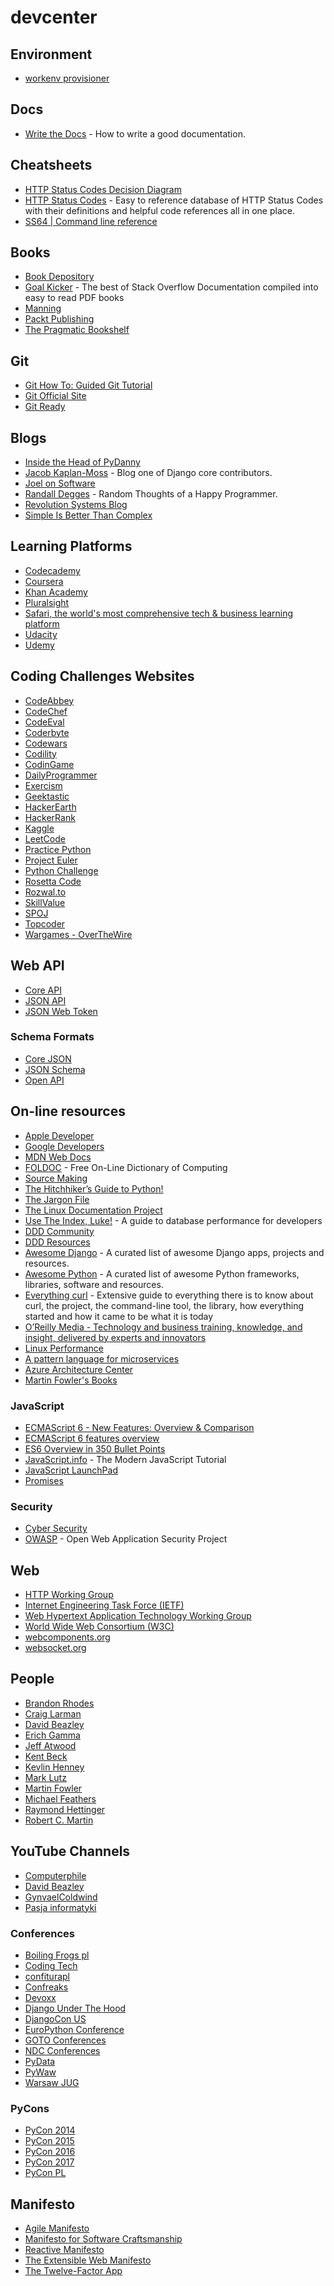 # devcenter

## Environment

* [workenv provisioner](https://github.com/korzeniewskipl/workenv-provisioner)


## Docs

* [Write the Docs](http://www.writethedocs.org/guide/) - How to write a good documentation.


## Cheatsheets

* [HTTP Status Codes Decision Diagram](https://www.loggly.com/blog/http-status-code-diagram/)
* [HTTP Status Codes](https://httpstatuses.com) - Easy to reference database of HTTP Status Codes with their definitions and helpful code references all in one place.
* [SS64 | Command line reference](https://ss64.com)


## Books

* [Book Depository](https://www.bookdepository.com)
* [Goal Kicker](https://goalkicker.com) - The best of Stack Overflow Documentation compiled into easy to read PDF books
* [Manning](https://www.manning.com)
* [Packt Publishing](https://www.packtpub.com)
* [The Pragmatic Bookshelf](https://pragprog.com)


## Git

* [Git How To: Guided Git Tutorial](https://githowto.com/)
* [Git Official Site](http://git-scm.com/)
* [Git Ready](http://gitready.com/)


## Blogs

* [Inside the Head of PyDanny](http://pydanny.com/)
* [Jacob Kaplan-Moss](http://jacobian.org/writing/) - Blog one of Django core contributors.
* [Joel on Software](https://www.joelonsoftware.com)
* [Randall Degges](http://www.rdegges.com/) - Random Thoughts of a Happy Programmer.
* [Revolution Systems Blog](http://www.revsys.com/blog/)
* [Simple Is Better Than Complex](https://simpleisbetterthancomplex.com/)

## Learning Platforms

* [Codecademy](https://www.codecademy.com)
* [Coursera](https://www.coursera.org)
* [Khan Academy](https://www.khanacademy.org)
* [Pluralsight](https://www.pluralsight.com)
* [Safari, the world's most comprehensive tech & business learning platform](https://www.safaribooksonline.com)
* [Udacity](https://eu.udacity.com)
* [Udemy](https://www.udemy.com)

## Coding Challenges Websites

* [CodeAbbey](http://www.codeabbey.com/)
* [CodeChef](https://www.codechef.com/)
* [CodeEval](https://www.codeeval.com/)
* [Coderbyte](https://coderbyte.com/)
* [Codewars](https://www.codewars.com/)
* [Codility](https://codility.com/)
* [CodinGame](https://www.codingame.com/start)
* [DailyProgrammer](https://www.reddit.com/r/dailyprogrammer/)
* [Exercism](http://exercism.io/)
* [Geektastic](https://geektastic.com/)
* [HackerEarth](https://www.hackerearth.com/)
* [HackerRank](https://www.hackerrank.com/)
* [Kaggle](https://www.kaggle.com/)
* [LeetCode](https://leetcode.com/)
* [Practice Python](http://www.practicepython.org/)
* [Project Euler](https://projecteuler.net/)
* [Python Challenge](http://www.pythonchallenge.com/)
* [Rosetta Code](http://rosettacode.org/)
* [Rozwal.to](https://rozwal.to/)
* [SkillValue](https://skillvalue.com/)
* [SPOJ](http://www.spoj.com/)
* [Topcoder](https://www.topcoder.com/)
* [Wargames - OverTheWire](http://overthewire.org/wargames/)

## Web API

* [Core API](http://www.coreapi.org/)
* [JSON API](http://jsonapi.org/)
* [JSON Web Token](https://jwt.io/)

### Schema Formats

* [Core JSON](http://www.coreapi.org/specification/encoding/#core-json)
* [JSON Schema](http://json-schema.org/)
* [Open API](https://www.openapis.org/)


## On-line resources

* [Apple Developer](https://developer.apple.com/)
* [Google Developers](https://developers.google.com/)
* [MDN Web Docs](https://developer.mozilla.org/en-US/)
* [FOLDOC](http://foldoc.org/) - Free On-Line Dictionary of Computing
* [Source Making](https://sourcemaking.com/)
* [The Hitchhiker’s Guide to Python!](http://docs.python-guide.org/)
* [The Jargon File](http://www.catb.org/~esr/jargon/)
* [The Linux Documentation Project](http://www.tldp.org/)
* [Use The Index, Luke!](http://use-the-index-luke.com/) - A guide to database performance for developers
* [DDD Community](http://dddcommunity.org/)
* [DDD Resources](https://domainlanguage.com/ddd/)
* [Awesome Django](http://awesome-django.com/) - A curated list of awesome Django apps, projects and resources.
* [Awesome Python](https://awesome-python.com/) - A curated list of awesome Python frameworks, libraries, software and resources.
* [Everything curl](https://ec.haxx.se) - Extensive guide to everything there is to know about curl, the project, the command-line tool, the library, how everything started and how it came to be what it is today
* [O’Reilly Media - Technology and business training, knowledge, and insight, delivered by experts and innovators](https://www.oreilly.com)
* [Linux Performance](http://www.brendangregg.com/linuxperf.html)
* [A pattern language for microservices](http://microservices.io/patterns/index.html)
* [Azure Architecture Center](https://docs.microsoft.com/en-us/azure/architecture/)
* [Martin Fowler's Books](https://martinfowler.com/books/)

### JavaScript

* [ECMAScript 6 - New Features: Overview & Comparison](http://es6-features.org/)
* [ECMAScript 6 features overview](https://github.com/lukehoban/es6features)
* [ES6 Overview in 350 Bullet Points](https://ponyfoo.com/articles/es6)
* [JavaScript.info](http://javascript.info/) - The Modern JavaScript Tutorial
* [JavaScript LaunchPad](https://simpleprogrammer.com/products/javascript-launchpad/)
* [Promises](https://www.promisejs.org)

### Security

* [Cyber Security](https://www.cybsecurity.org/pl/)
* [OWASP](https://www.owasp.org/) - Open Web Application Security Project

## Web

* [HTTP Working Group](https://httpwg.org)
* [Internet Engineering Task Force (IETF)](https://www.ietf.org)
* [Web Hypertext Application Technology Working Group](https://whatwg.org)
* [World Wide Web Consortium (W3C)](https://www.w3.org)
* [webcomponents.org](https://www.webcomponents.org)
* [websocket.org](http://websocket.org)

## People

* [Brandon Rhodes](http://rhodesmill.org/brandon/)
* [Craig Larman](http://www.craiglarman.com)
* [David Beazley](http://www.dabeaz.com/)
* [Erich Gamma](https://twitter.com/erichgamma)
* [Jeff Atwood](http://blog.codinghorror.com/)
* [Kent Beck](https://twitter.com/kentbeck)
* [Kevlin Henney](http://curbralan.com/)
* [Mark Lutz](http://learning-python.com/)
* [Martin Fowler](http://martinfowler.com/)
* [Michael Feathers](https://michaelfeathers.silvrback.com/)
* [Raymond Hettinger](http://pyvideo.org/speaker/raymond-hettinger.html)
* [Robert C. Martin](http://cleancoder.com/)


## YouTube Channels

* [Computerphile](https://www.youtube.com/channel/UC9-y-6csu5WGm29I7JiwpnA)
* [David Beazley](https://www.youtube.com/channel/UCbNpPBMvCHr-TeJkkezog7Q)
* [GynvaelColdwind](https://www.youtube.com/channel/UCjS2aGCvsnhExcWRAI8T4Pw)
* [Pasja informatyki](https://www.youtube.com/channel/UCzn6vAfspIcagLax1fck_jw)

### Conferences

* [Boiling Frogs pl](https://www.youtube.com/channel/UCgUfIjfLvWmARsQ-d5gPzrw)
* [Coding Tech](https://www.youtube.com/channel/UCtxCXg-UvSnTKPOzLH4wJaQ)
* [confiturapl](https://www.youtube.com/channel/UCkVjQGf_e0JmlonPMS4VNXQ)
* [Confreaks](https://www.youtube.com/channel/UCWnPjmqvljcafA0z2U1fwKQ)
* [Devoxx](https://www.youtube.com/channel/UCCBVCTuk6uJrN3iFV_3vurg)
* [Django Under The Hood](https://www.youtube.com/channel/UC9T1dhIlL_8Va9DxvKRowBw)
* [DjangoCon US](https://www.youtube.com/channel/UC0yY6a79pPY9J0ShIHRf6yw)
* [EuroPython Conference](https://www.youtube.com/channel/UC98CzaYuFNAA_gOINFB0e4Q)
* [GOTO Conferences](https://www.youtube.com/channel/UCs_tLP3AiwYKwdUHpltJPuA)
* [NDC Conferences](https://www.youtube.com/channel/UCTdw38Cw6jcm0atBPA39a0Q)
* [PyData](https://www.youtube.com/channel/UCOjD18EJYcsBog4IozkF_7w)
* [PyWaw](https://www.youtube.com/channel/UC7WRh9E83r5ZwSp_VV4e3uQ)
* [Warsaw JUG](https://www.youtube.com/channel/UC2coGyxf5x_CzJ3l4F-N-Sw/featured)

### PyCons

* [PyCon 2014](https://www.youtube.com/channel/UCFDHJGm0IxH9uwcIHfR72yg)
* [PyCon 2015](https://www.youtube.com/channel/UCgxzjK6GuOHVKR_08TT4hJQ)
* [PyCon 2016](https://www.youtube.com/channel/UCwTD5zJbsQGJN75MwbykYNw)
* [PyCon 2017](https://www.youtube.com/channel/UCrJhliKNQ8g0qoE_zvL8eVg)
* [PyCon PL](https://www.youtube.com/channel/UChSapCUgd_L5nBWIqWucnnQ)


## Manifesto

* [Agile Manifesto](http://agilemanifesto.org/)
* [Manifesto for Software Craftsmanship](http://manifesto.softwarecraftsmanship.org/)
* [Reactive Manifesto](http://www.reactivemanifesto.org/)
* [The Extensible Web Manifesto](https://extensiblewebmanifesto.org/)
* [The Twelve-Factor App](https://12factor.net/)

